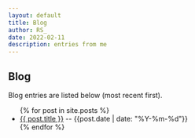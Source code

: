 ```yaml
---
layout: default
title: Blog 
author: RS_
date: 2022-02-11
description: entries from me
---
```


## Blog <a id="blog" ></a>
Blog entries are listed below (most recent first).  

<ul>
  {% for post in site.posts %}
    <li>
      <a href="{{ post.url }}">{{ post.title }}</a>  -- <span style="text-align: right;"> {{post.date | date: "%Y-%m-%d"}} </span>
    </li>
  {% endfor %}
</ul>
